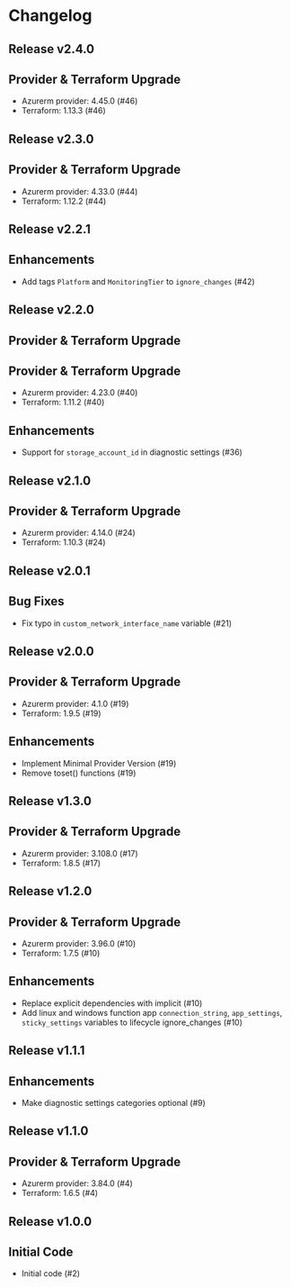 # Changelog

## Release v2.4.0

## Provider & Terraform Upgrade
- Azurerm provider: 4.45.0 (#46)
- Terraform: 1.13.3 (#46)
   
## Release v2.3.0

## Provider & Terraform Upgrade
- Azurerm provider: 4.33.0 (#44)
- Terraform: 1.12.2 (#44)
   
## Release v2.2.1

## Enhancements

- Add tags `Platform` and `MonitoringTier` to `ignore_changes` (#42)


   
## Release v2.2.0

## Provider & Terraform Upgrade

## Provider & Terraform Upgrade
- Azurerm provider: 4.23.0 (#40)
- Terraform: 1.11.2 (#40)

## Enhancements

- Support for `storage_account_id` in diagnostic settings (#36)


   
## Release v2.1.0

## Provider & Terraform Upgrade
- Azurerm provider: 4.14.0 (#24)
- Terraform: 1.10.3 (#24)
   
## Release v2.0.1

## Bug Fixes

- Fix typo in `custom_network_interface_name` variable (#21)



   
## Release v2.0.0

## Provider & Terraform Upgrade
- Azurerm provider: 4.1.0 (#19)
- Terraform: 1.9.5 (#19)
## Enhancements
- Implement Minimal Provider Version (#19)
- Remove toset() functions (#19)
   
## Release v1.3.0

## Provider & Terraform Upgrade
- Azurerm provider: 3.108.0 (#17)
- Terraform: 1.8.5 (#17)
   
## Release v1.2.0

## Provider & Terraform Upgrade

- Azurerm provider: 3.96.0 (#10)
- Terraform: 1.7.5 (#10)

## Enhancements

- Replace explicit dependencies with implicit (#10)
- Add linux and windows function app `connection_string`, `app_settings`, `sticky_settings` variables to lifecycle ignore_changes (#10)
   
## Release v1.1.1

## Enhancements

- Make diagnostic settings categories optional (#9)


   
## Release v1.1.0

## Provider & Terraform Upgrade
- Azurerm provider: 3.84.0 (#4)
- Terraform: 1.6.5 (#4)
   
## Release v1.0.0

## Initial Code

- Initial code (#2)


   